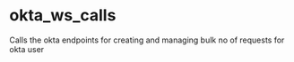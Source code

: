# okta_ws_calls
Calls the okta endpoints for creating and managing bulk no of requests for okta user 
